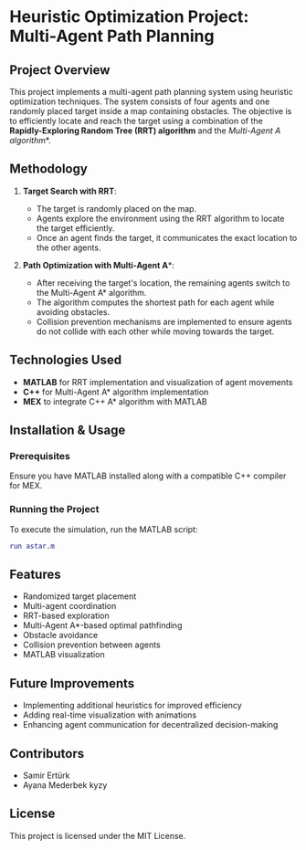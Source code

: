 # Heuristic Optimization Project: Multi-Agent Path Planning

## Project Overview
This project implements a multi-agent path planning system using heuristic optimization techniques. The system consists of four agents and one randomly placed target inside a map containing obstacles. The objective is to efficiently locate and reach the target using a combination of the **Rapidly-Exploring Random Tree (RRT) algorithm** and the **Multi-Agent A* algorithm**.

## Methodology
1. **Target Search with RRT**:
   - The target is randomly placed on the map.
   - Agents explore the environment using the RRT algorithm to locate the target efficiently.
   - Once an agent finds the target, it communicates the exact location to the other agents.

2. **Path Optimization with Multi-Agent A***:
   - After receiving the target's location, the remaining agents switch to the Multi-Agent A* algorithm.
   - The algorithm computes the shortest path for each agent while avoiding obstacles.
   - Collision prevention mechanisms are implemented to ensure agents do not collide with each other while moving towards the target.

## Technologies Used
- **MATLAB** for RRT implementation and visualization of agent movements
- **C++** for Multi-Agent A* algorithm implementation
- **MEX** to integrate C++ A* algorithm with MATLAB

## Installation & Usage
### Prerequisites
Ensure you have MATLAB installed along with a compatible C++ compiler for MEX.

### Running the Project
To execute the simulation, run the MATLAB script:
```matlab
run astar.m
```

## Features
- Randomized target placement
- Multi-agent coordination
- RRT-based exploration
- Multi-Agent A*-based optimal pathfinding
- Obstacle avoidance
- Collision prevention between agents
- MATLAB visualization

## Future Improvements
- Implementing additional heuristics for improved efficiency
- Adding real-time visualization with animations
- Enhancing agent communication for decentralized decision-making

## Contributors
- Samir Ertürk
- Ayana Mederbek kyzy

## License
This project is licensed under the MIT License.
